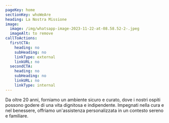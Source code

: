```yaml
---
pageKey: home
sectionKey: whoWeAre
heading: La Nostra Missione
image:
  image: /img/whatsapp-image-2023-11-22-at-08.58.52-2-.jpeg
  imageAlt: to remove
callToActions:
  firstCTA:
    heading: no
    subHeading: no
    linkType: external
    linkURL: no
  secondCTA:
    heading: no
    subHeading: no
    linkURL: no
    linkType: internal
---
```

Da oltre 20 anni, forniamo un ambiente sicuro e curato, dove i nostri ospiti possono godere di una vita dignitosa e indipendente. Impegnati nella cura e nel benessere, offriamo un'assistenza personalizzata in un contesto sereno e familiare.